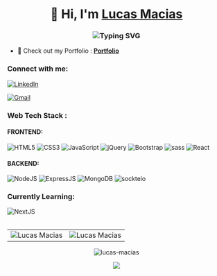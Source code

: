 <h1  align="center">👋 Hi, I'm <a  href="https://www.linkedin.com/in/l-macias"  target="_blank"> Lucas Macias </a></h1>

<h3  align="center">  <img  src="https://readme-typing-svg.herokuapp.com?font=VT323&size=28&pause=2000&color=0000FF&width=435&lines=Backend+Developer"  alt="Typing SVG"  />  </h3>

- 💼 Check out my Portfolio : **<a href="https://https://github.com/l-macias?tab=repositories"  target="_blank">Portfolio</a>**

<h3  align="left">Connect with me:</h3>

<div  align="left">

<a   href="https://www.linkedin.com/in/l-macias"><img  alt="LinkedIn"  src="https://img.shields.io/badge/linkedin-%230077B5.svg?style=for-the-badge&logo=linkedin&logoColor=white"/></a>

<a  href="mailto:chueko@gmail.com"><img  alt="Gmail"  src="https://img.shields.io/badge/Gmail-D14836?style=for-the-badge&logo=gmail&logoColor=white"/></a>

</div>

<h3  align="left">Web Tech Stack :</h3>
<h4  align="left">FRONTEND:</h4>
 
<div  align="left">

<img  alt="HTML5"  src="https://img.shields.io/badge/html5-%23E34F26.svg?style=for-the-badge&logo=html5&logoColor=white"/>

<img  alt="CSS3"  src="https://img.shields.io/badge/css3-%231572B6.svg?style=for-the-badge&logo=css3&logoColor=white"/>

<img  alt="JavaScript"  src="https://img.shields.io/badge/javascript-%23323330.svg?style=for-the-badge&logo=javascript&logoColor=%23F7DF1E"/>

<img  alt="jQuery"  src="https://img.shields.io/badge/jquery-%230769AD.svg?style=for-the-badge&logo=jquery&logoColor=white"/>

<img  alt="Bootstrap"  src="https://img.shields.io/badge/bootstrap-%23563D7C.svg?style=for-the-badge&logo=bootstrap&logoColor=white"/>

<img  alt="sass"  src="https://img.shields.io/badge/Sass-CC6699?style=for-the-badge&logo=sass&logoColor=white"/>

<img  alt="React"  src="https://img.shields.io/badge/react-%2320232a.svg?style=for-the-badge&logo=react&logoColor=%2361DAFB"/>
<br>

<h4  align="left">BACKEND:</h4>

<img  alt="NodeJS"  src="https://img.shields.io/badge/node.js-%2343853D.svg?style=for-the-badge&logo=node-dot-js&logoColor=white"/>

<img  alt="ExpressJS"  src="https://img.shields.io/badge/Express.js-000000?style=for-the-badge&logo=express&logoColor=white"/>

<img  alt="MongoDB"  src ="https://img.shields.io/badge/MongoDB-4EA94B?style=for-the-badge&logo=mongodb&logoColor=white"/>

<img  alt="sockteio"  src="https://img.shields.io/badge/Socket.io-010101?&style=for-the-badge&logo=Socket.io&logoColor=white"/>

</div>

<h3  align="left">Currently Learning:</h3>

<div  align="left">

<img  alt="NextJS"  src="https://img.shields.io/badge/next.js-000000?style=for-the-badge&logo=nextdotjs&logoColor=white"/>

</div>

</div><br/>

<table>

<tr>

<td><img  src="https://github-readme-stats.vercel.app/api?username=l-macias&show_icons=true&theme=dark&locale=en"  alt="Lucas Macias"  /></td>

<td><img  src="https://github-readme-stats.vercel.app/api/top-langs?username=l-macias&show_icons=true&theme=dark&locale=en&layout=compact"  alt="Lucas Macias"  /></td>

</tr>

</table>


<div  align="center">

<p><img  align="center"  src="https://github-readme-streak-stats.herokuapp.com/?user=l-macias&theme=dark"  alt="lucas-macias"  /></p>

    


</div>
<p align = "center"> <img align="center" src="https://profile-counter.glitch.me/l-macias/count.svg" /></p>

